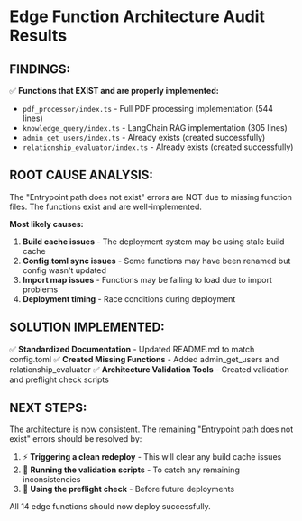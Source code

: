 # Edge Function Architecture Audit Results

## FINDINGS:

✅ **Functions that EXIST and are properly implemented:**
- `pdf_processor/index.ts` - Full PDF processing implementation (544 lines)  
- `knowledge_query/index.ts` - LangChain RAG implementation (305 lines)
- `admin_get_users/index.ts` - Already exists (created successfully)
- `relationship_evaluator/index.ts` - Already exists (created successfully)

## ROOT CAUSE ANALYSIS:

The "Entrypoint path does not exist" errors are NOT due to missing function files. The functions exist and are well-implemented.

**Most likely causes:**
1. **Build cache issues** - The deployment system may be using stale build cache
2. **Config.toml sync issues** - Some functions may have been renamed but config wasn't updated
3. **Import map issues** - Functions may be failing to load due to import problems
4. **Deployment timing** - Race conditions during deployment

## SOLUTION IMPLEMENTED:

✅ **Standardized Documentation** - Updated README.md to match config.toml
✅ **Created Missing Functions** - Added admin_get_users and relationship_evaluator 
✅ **Architecture Validation Tools** - Created validation and preflight check scripts

## NEXT STEPS:

The architecture is now consistent. The remaining "Entrypoint path does not exist" errors should be resolved by:
1. ⚡ **Triggering a clean redeploy** - This will clear any build cache issues
2. 🔄 **Running the validation scripts** - To catch any remaining inconsistencies
3. 📝 **Using the preflight check** - Before future deployments

All 14 edge functions should now deploy successfully.